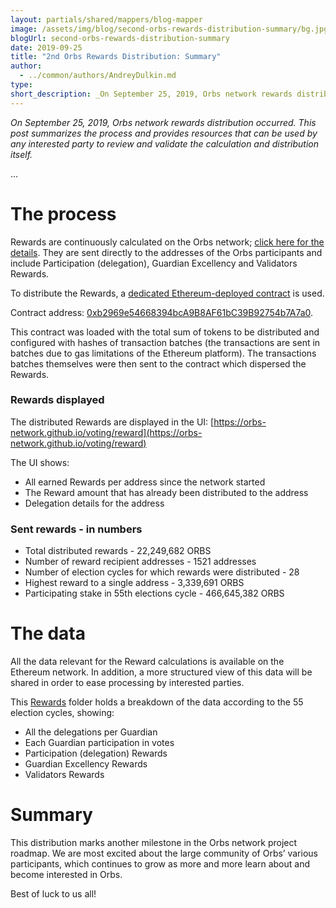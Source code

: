 ```yaml
---
layout: partials/shared/mappers/blog-mapper
image: /assets/img/blog/second-orbs-rewards-distribution-summary/bg.jpg
blogUrl: second-orbs-rewards-distribution-summary
date: 2019-09-25
title: "2nd Orbs Rewards Distribution: Summary"
author:
  - ../common/authors/AndreyDulkin.md
type:
short_description: _On September 25, 2019, Orbs network rewards distribution occurred. This post summarizes the process and provides resources that can be used by any interested party to review and validate the calculation and distribution itself._
---
```


_On September 25, 2019, Orbs network rewards distribution occurred. This post summarizes the process and provides resources that can be used by any interested party to review and validate the calculation and distribution itself._

...

# The process

Rewards are continuously calculated on the Orbs network; [click here for the details](https://www.orbs.com/getting-ready-for-round-ii-of-orbs-rewards-distribution/). They are sent directly to the addresses of the Orbs participants and include Participation (delegation), Guardian Excellency and Validators Rewards.

To distribute the Rewards, a [dedicated Ethereum-deployed contract](https://github.com/orbs-network/orbs-ethereum-contracts/tree/rewards-distribution/rewards-distribution/ethereum/contracts) is used.

Contract address: [0xb2969e54668394bcA9B8AF61bC39B92754b7A7a0](https://etherscan.io/address/0xb2969e54668394bca9b8af61bc39b92754b7a7a0).

This contract was loaded with the total sum of tokens to be distributed and configured with hashes of transaction batches (the transactions are sent in batches due to gas limitations of the Ethereum platform). The transactions batches themselves were then sent to the contract which dispersed the Rewards.

### Rewards displayed

The distributed Rewards are displayed in the UI: [https://orbs-network.github.io/voting/reward](https://orbs-network.github.io/voting/reward)

The UI shows:

- All earned Rewards per address since the network started
- The Reward amount that has already been distributed to the address
- Delegation details for the address

### Sent rewards - in numbers

- Total distributed rewards - 22,249,682 ORBS
- Number of reward recipient addresses - 1521 addresses
- Number of election cycles for which rewards were distributed - 28
- Highest reward to a single address - 3,339,691 ORBS
- Participating stake in 55th elections cycle - 466,645,382 ORBS

# The data

All the data relevant for the Reward calculations is available on the Ethereum network. In addition, a more structured view of this data will be shared in order to ease processing by interested parties.

This [Rewards](https://drive.google.com/drive/folders/19ua_3fOI2zufCynYC46BDd7XqdhiNLXH) folder holds a breakdown of the data according to the 55 election cycles, showing:

- All the delegations per Guardian
- Each Guardian participation in votes
- Participation (delegation) Rewards
- Guardian Excellency Rewards
- Validators Rewards

# Summary

This distribution marks another milestone in the Orbs network project roadmap. We are most excited about the large community of Orbs’ various participants, which continues to grow as more and more learn about and become interested in Orbs.

Best of luck to us all!
